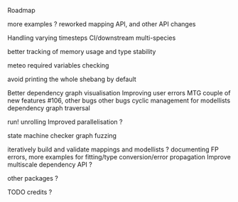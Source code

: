 Roadmap

more examples ?
reworked mapping API, and other API changes

Handling varying timesteps
CI/downstream
multi-species

better tracking of memory usage and type stability

meteo required variables checking

avoid printing the whole shebang by default

Better dependency graph visualisation
Improving user errors
MTG couple of new features #106, other bugs
other bugs
cyclic management for modellists
dependency graph traversal

run! unrolling
Improved parallelisation ?

state machine checker
graph fuzzing

iteratively build and validate mappings and modellists ?
documenting FP errors, more examples for fitting/type conversion/error propagation
Improve multiscale dependency API ?

other packages ?

TODO credits ?